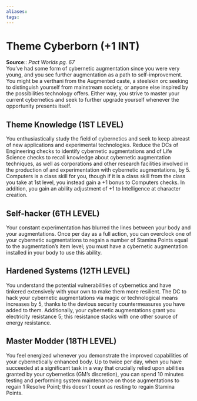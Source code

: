 ```yaml
---
aliases: 
tags: 
---
```


# Theme Cyberborn (+1 INT)

**Source**:: _Pact Worlds pg. 67_  
You’ve had some form of cybernetic augmentation since you were very young, and you see further augmentation as a path to self-improvement. You might be a verthani from the Augmented caste, a steelskin orc seeking to distinguish yourself from mainstream society, or anyone else inspired by the possibilities technology offers. Either way, you strive to master your current cybernetics and seek to further upgrade yourself whenever the opportunity presents itself.  

## Theme Knowledge (1ST LEVEL)

You enthusiastically study the field of cybernetics and seek to keep abreast of new applications and experimental technologies. Reduce the DCs of Engineering checks to identify cybernetic augmentations and of Life Science checks to recall knowledge about cybernetic augmentation techniques, as well as corporations and other research facilities involved in the production of and experimentation with cybernetic augmentations, by 5. Computers is a class skill for you, though if it is a class skill from the class you take at 1st level, you instead gain a +1 bonus to Computers checks. In addition, you gain an ability adjustment of +1 to Intelligence at character creation.  

## Self-hacker (6TH LEVEL)

Your constant experimentation has blurred the lines between your body and your augmentations. Once per day as a full action, you can overclock one of your cybernetic augmentations to regain a number of Stamina Points equal to the augmentation’s item level; you must have a cybernetic augmentation installed in your body to use this ability.  

## Hardened Systems (12TH LEVEL)

You understand the potential vulnerabilities of cybernetics and have tinkered extensively with your own to make them more resilient. The DC to hack your cybernetic augmentations via magic or technological means increases by 5, thanks to the devious security countermeasures you have added to them. Additionally, your cybernetic augmentations grant you electricity resistance 5; this resistance stacks with one other source of energy resistance.  

## Master Modder (18TH LEVEL)

You feel energized whenever you demonstrate the improved capabilities of your cybernetically enhanced body. Up to twice per day, when you have succeeded at a significant task in a way that crucially relied upon abilities granted by your cybernetics (GM’s discretion), you can spend 10 minutes testing and performing system maintenance on those augmentations to regain 1 Resolve Point; this doesn’t count as resting to regain Stamina Points.
